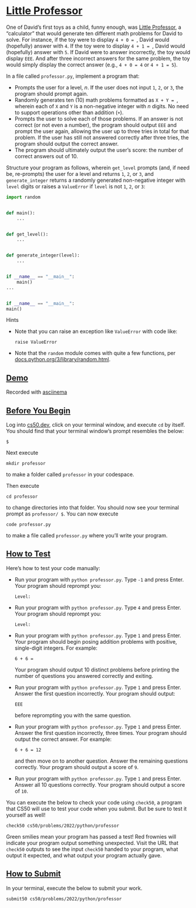 # [Little Professor](#little-professor)

One of David’s first toys as a child, funny enough, was [Little
Professor](https://en.wikipedia.org/wiki/Little_Professor), a
“calculator” that would generate ten different math problems for David
to solve. For instance, if the toy were to display `4 + 0 = `, David
would (hopefully) answer with `4`. If the toy were to display
`4 + 1 = `, David would (hopefully) answer with `5`. If David were to
answer incorrectly, the toy would display `EEE`. And after three
incorrect answers for the same problem, the toy would simply display the
correct answer (e.g., `4 + 0 = 4` or `4 + 1 = 5`).

In a file called `professor.py`, implement a program that:

- Prompts the user for a level, $n$. If the user does not input `1`,
  `2`, or `3`, the program should prompt again.
- Randomly generates ten (10) math problems formatted as `X + Y = `,
  wherein each of `X` and `Y` is a non-negative integer with $n$ digits.
  No need to support operations other than addition (`+`).
- Prompts the user to solve each of those problems. If an answer is not
  correct (or not even a number), the program should output `EEE` and
  prompt the user again, allowing the user up to three tries in total
  for that problem. If the user has still not answered correctly after
  three tries, the program should output the correct answer.
- The program should ultimately output the user’s score: the number of
  correct answers out of 10.

Structure your program as follows, wherein `get_level` prompts (and, if
need be, re-prompts) the user for a level and returns `1`, `2`, or `3`,
and `generate_integer` returns a randomly generated non-negative integer
with `level` digits or raises a `ValueError` if `level` is not `1`, `2`,
or `3`:

``` py
import random


def main():
    ...


def get_level():
    ...


def generate_integer(level):
    ...


if __name__ == "__main__":
    main()
...


if __name__ == "__main__":
main()
```

Hints

- Note that you can raise an exception like `ValueError` with code like:
  ``` highlight
  raise ValueError
  ```
- Note that the `random` module comes with quite a few functions, per
  [docs.python.org/3/library/random.html](https://docs.python.org/3/library/random.html).

## [Demo](#demo)

Recorded with [asciinema](https://asciinema.org)

## [Before You Begin](#before-you-begin)

Log into [cs50.dev](https://cs50.dev/), click on your terminal window,
and execute `cd` by itself. You should find that your terminal window’s
prompt resembles the below:

``` highlight
$
```

Next execute

``` highlight
mkdir professor
```

to make a folder called `professor` in your codespace.

Then execute

``` highlight
cd professor
```

to change directories into that folder. You should now see your terminal
prompt as `professor/ $`. You can now execute

``` highlight
code professor.py
```

to make a file called `professor.py` where you’ll write your program.

## [How to Test](#how-to-test)

Here’s how to test your code manually:

- Run your program with `python professor.py`. Type `-1` and press
  Enter. Your program should reprompt you:
  ``` highlight
  Level:
  ```

- Run your program with `python professor.py`. Type `4` and press Enter.
  Your program should reprompt you:
  ``` highlight
  Level:
  ```

- Run your program with `python professor.py`. Type `1` and press Enter.
  Your program should begin posing addition problems with positive,
  single-digit integers. For example:

  ``` highlight
  6 + 6 =
  ```

  Your program should output 10 distinct problems before printing the
  number of questions you answered correctly and exiting.

- Run your program with `python professor.py`. Type `1` and press Enter.
  Answer the first question incorrectly. Your program should output:

  ``` highlight
  EEE
  ```

  before reprompting you with the same question.

- Run your program with `python professor.py`. Type `1` and press Enter.
  Answer the first question incorrectly, three times. Your program
  should output the correct answer. For example:

  ``` highlight
  6 + 6 = 12
  ```

  and then move on to another question. Answer the remaining questions
  correctly. Your program should output a score of `9`.

- Run your program with `python professor.py`. Type `1` and press Enter.
  Answer all 10 questions correctly. Your program should output a score
  of `10`.

You can execute the below to check your code using `check50`, a program
that CS50 will use to test your code when you submit. But be sure to
test it yourself as well!

``` highlight
check50 cs50/problems/2022/python/professor
```

Green smilies mean your program has passed a test! Red frownies will
indicate your program output something unexpected. Visit the URL that
`check50` outputs to see the input `check50` handed to your program,
what output it expected, and what output your program actually gave.

## [How to Submit](#how-to-submit)

In your terminal, execute the below to submit your work.

``` highlight
submit50 cs50/problems/2022/python/professor
```
